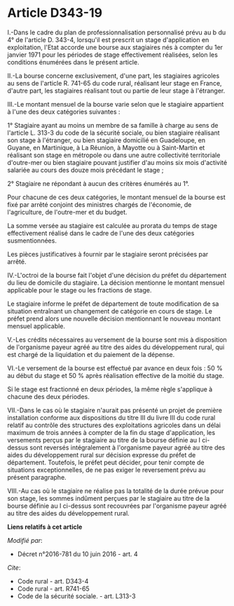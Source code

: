 # Article D343-19

I.-Dans le cadre du plan de professionnalisation personnalisé prévu au b du 4° de l'article D. 343-4, lorsqu'il est prescrit
un stage d'application en exploitation, l'Etat accorde une bourse aux stagiaires nés à compter du 1er janvier 1971 pour les
périodes de stage effectivement réalisées, selon les conditions énumérées dans le présent article. 

II.-La bourse concerne exclusivement, d'une part, les stagiaires agricoles au sens de l'article R. 741-65 du code rural,
réalisant leur stage en France, d'autre part, les stagiaires réalisant tout ou partie de leur stage à l'étranger. 

III.-Le montant mensuel de la bourse varie selon que le stagiaire appartient à l'une des deux catégories suivantes : 

1° Stagiaire ayant au moins un membre de sa famille à charge au sens de l'article L. 313-3 du code de la sécurité sociale, ou
bien stagiaire réalisant son stage à l'étranger, ou bien                                  stagiaire domicilié en Guadeloupe,
en Guyane, en Martinique, à La Réunion, à Mayotte ou à Saint-Martin et réalisant son stage en métropole ou dans une autre
collectivité territoriale d'outre-mer ou bien stagiaire pouvant justifier d'au moins six mois d'activité salariée au cours
des douze mois précédant le stage ; 

2° Stagiaire ne répondant à aucun des critères énumérés au 1°. 

Pour chacune de ces deux catégories, le montant mensuel de la bourse est fixé par arrêté conjoint des ministres chargés de
l'économie, de l'agriculture, de l'outre-mer et du budget. 

La somme versée au stagiaire est calculée au prorata du temps de stage effectivement réalisé dans le cadre de l'une des deux
catégories susmentionnées. 

Les pièces justificatives à fournir par le stagiaire seront précisées par arrêté. 

IV.-L'octroi de la bourse fait l'objet d'une décision du préfet du département du lieu de domicile du stagiaire. La décision
mentionne le montant mensuel applicable pour le stage ou les fractions de stage. 

Le stagiaire informe le préfet de département de toute modification de sa situation entraînant un changement de catégorie en
cours de stage. Le préfet prend alors une nouvelle décision mentionnant le nouveau montant mensuel applicable. 

V.-Les crédits nécessaires au versement de la bourse sont mis à disposition de l'organisme payeur agréé au titre des aides du
développement rural, qui est chargé de la liquidation et du paiement de la dépense. 

VI.-Le versement de la bourse est effectué par avance en deux fois : 50 % au début du stage et 50 % après réalisation
effective de la moitié du stage. 

Si le stage est fractionné en deux périodes, la même règle s'applique à chacune des deux périodes. 

VII.-Dans le cas où le stagiaire n'aurait pas présenté un projet de première installation conforme aux dispositions du titre
III du livre III du code rural relatif au contrôle des structures des exploitations agricoles dans un délai maximum de trois
années à compter de la fin du stage d'application, les versements perçus par le stagiaire au titre de la bourse définie au I
ci-dessus sont reversés intégralement à l'organisme payeur agréé au titre des aides du développement rural sur décision
expresse du préfet de département. Toutefois, le préfet peut décider, pour tenir compte de situations exceptionnelles, de ne
pas exiger le reversement prévu au présent paragraphe. 

VIII.-Au cas où le stagiaire ne réalise pas la totalité de la durée prévue pour son stage, les sommes indûment perçues par le
stagiaire au titre de la bourse définie au I ci-dessus sont recouvrées par l'organisme payeur agréé au titre des aides du
développement rural.

**Liens relatifs à cet article**

_Modifié par_:

  - Décret n°2016-781 du 10 juin 2016 - art. 4

_Cite_:

  - Code rural - art. D343-4
  - Code rural - art. R741-65
  - Code de la sécurité sociale. - art. L313-3
